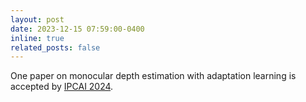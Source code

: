 ```yaml
---
layout: post
date: 2023-12-15 07:59:00-0400
inline: true
related_posts: false
---
```


One paper on monocular depth estimation with adaptation learning is accepted by [IPCAI 2024](https://sites.google.com/view/ipcai2024).

